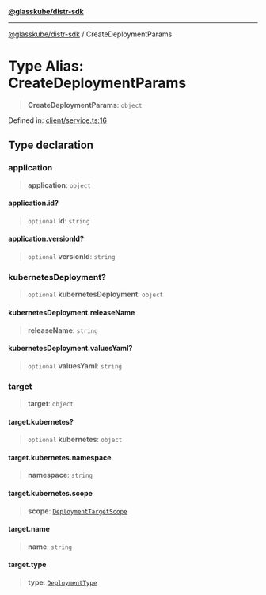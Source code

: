 [**@glasskube/distr-sdk**](../README.md)

---

[@glasskube/distr-sdk](../README.md) / CreateDeploymentParams

# Type Alias: CreateDeploymentParams

> **CreateDeploymentParams**: `object`

Defined in: [client/service.ts:16](https://github.com/glasskube/distr/blob/6a35007de6a2b1a70636ce4347f91486536bfef5/sdk/js/src/client/service.ts#L16)

## Type declaration

### application

> **application**: `object`

#### application.id?

> `optional` **id**: `string`

#### application.versionId?

> `optional` **versionId**: `string`

### kubernetesDeployment?

> `optional` **kubernetesDeployment**: `object`

#### kubernetesDeployment.releaseName

> **releaseName**: `string`

#### kubernetesDeployment.valuesYaml?

> `optional` **valuesYaml**: `string`

### target

> **target**: `object`

#### target.kubernetes?

> `optional` **kubernetes**: `object`

#### target.kubernetes.namespace

> **namespace**: `string`

#### target.kubernetes.scope

> **scope**: [`DeploymentTargetScope`](DeploymentTargetScope.md)

#### target.name

> **name**: `string`

#### target.type

> **type**: [`DeploymentType`](DeploymentType.md)
